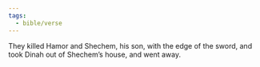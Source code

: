 ```yaml
---
tags:
  - bible/verse
---
```

They killed Hamor and Shechem, his son, with the edge of the sword, and took Dinah out of Shechem’s house, and went away.